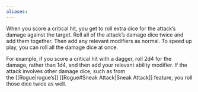 ```yaml
---
aliases:
---
```

When you score a critical hit, you get to roll extra dice for the attack’s damage against the target. Roll all of the attack’s damage dice twice and add them together. Then add any relevant modifiers as normal. To speed up play, you can roll all the damage dice at once.  
  
For example, if you score a critical hit with a dagger, roll 2d4 for the damage, rather than 1d4, and then add your relevant ability modifier. If the attack involves other damage dice, such as from the [[Rogue|rogue’s]] [[Rogue#Sneak Attack|Sneak Attack]] feature, you roll those dice twice as well.